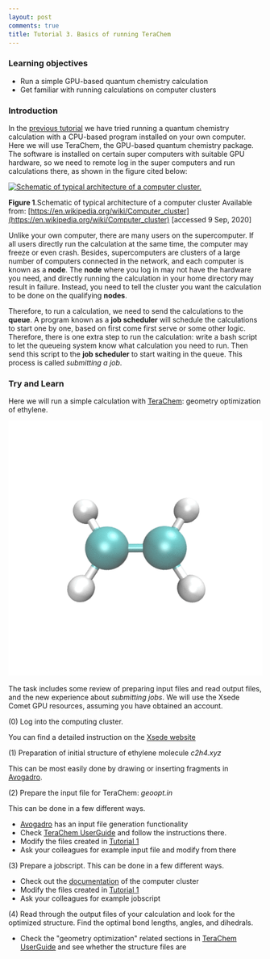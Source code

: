 ```yaml
---
layout: post
comments: true
title: Tutorial 3. Basics of running TeraChem
---
```


### Learning objectives
* Run a simple GPU-based quantum chemistry calculation
* Get familiar with running calculations on computer clusters

### Introduction
In the [previous tutorial](/simulation-basics/) we have tried running a quantum chemistry calculation with a CPU-based program installed on your own computer. Here we will use TeraChem, the GPU-based quantum chemistry package. The software is installed on certain super computers with suitable GPU hardware, so we need to remote log in the super computers and run calculations there, as shown in the figure cited below:


<a href="https://upload.wikimedia.org/wikipedia/commons/4/40/Beowulf.png"><img src="https://upload.wikimedia.org/wikipedia/commons/4/40/Beowulf.png" alt="Schematic of typical architecture of a computer cluster."/></a>

**Figure 1**.Schematic of typical architecture of a computer cluster Available from: [https://en.wikipedia.org/wiki/Computer_cluster](https://en.wikipedia.org/wiki/Computer_cluster) [accessed 9 Sep, 2020]

Unlike your own computer, there are many users on the supercomputer. If all users directly run the calculation at the same time, the computer may freeze or even crash. Besides, supercomputers are clusters of a large number of computers connected in the network, and each computer is known as a **node**. The **node** where you log in may not have the hardware you need, and directly running the calculation in your home directory may result in failure. Instead, you need to tell the cluster you want the calculation to be done on the qualifying **nodes**.

Therefore, to run a calculation, we need to send the calculations to the **queue**. A program known as a **job scheduler** will schedule the calculations to start one by one, based on first come first serve or some other logic. Therefore, there is one extra step to run the calculation: write a bash script to let the queueing system know what calculation you need to run. Then send this script to the **job scheduler** to start waiting in the queue. This process is called *submitting a job*.
### Try and Learn

Here we will run a simple calculation with [TeraChem](http://www.petachem.com/products.html): geometry optimization of ethylene.

![ethylene](/images/tutorial-3/ethylene.gif)

The task includes some review of preparing input files and read output files, and the new experience about *submitting jobs*. We will use the Xsede Comet GPU resources, assuming you have obtained an account.

(0) Log into the computing cluster.

You can find a detailed instruction on the [Xsede website](https://portal.xsede.org/sdsc-comet#access:login)

(1) Preparation of initial structure of ethylene molecule  *c2h4.xyz*

This can be most easily done by drawing or inserting fragments in [Avogadro](https://avogadro.cc/).

(2) Prepare the input file for TeraChem: *geoopt.in*

This can be done in a few different ways.
* [Avogadro](https://avogadro.cc/)  has an input file generation functionality
* Check [TeraChem UserGuide](http://www.petachem.com/doc/userguide.pdf) and follow the instructions there.
* Modify the files created in [Tutorial 1](/python-basics/)
* Ask your colleagues for example input file and modify from there

(3) Prepare a jobscript.
This can be done in a few different ways.
* Check out the [documentation]( https://portal.xsede.org/sdsc-comet#access:login) of the computer cluster
* Modify the files created in [Tutorial 1](/python-basics/)
* Ask your colleagues for example jobscript

(4) Read through the output files of your calculation and look for the optimized structure. Find the optimal bond lengths, angles, and dihedrals.
* Check the "geometry optimization" related sections in [TeraChem UserGuide](http://www.petachem.com/doc/userguide.pdf) and see whether the structure files are
